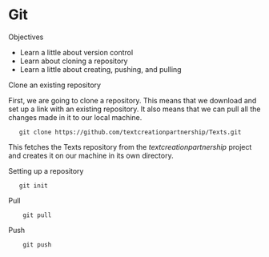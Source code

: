 Git
===

Objectives

*  Learn a little about version control
*  Learn about cloning a repository
*  Learn a little about creating, pushing, and pulling


Clone an existing repository

First, we are going to clone a repository. This means that we download and set up a link with an existing repository. It also means that we can pull all the changes made in it to our local machine. 

```
   git clone https://github.com/textcreationpartnership/Texts.git

```

This fetches the Texts repository from the *textcreationpartnership* project and creates it on our machine in its own directory. 

Setting up a repository

```
   git init
```

Pull


```
    git pull
```

Push

```
    git push
```
